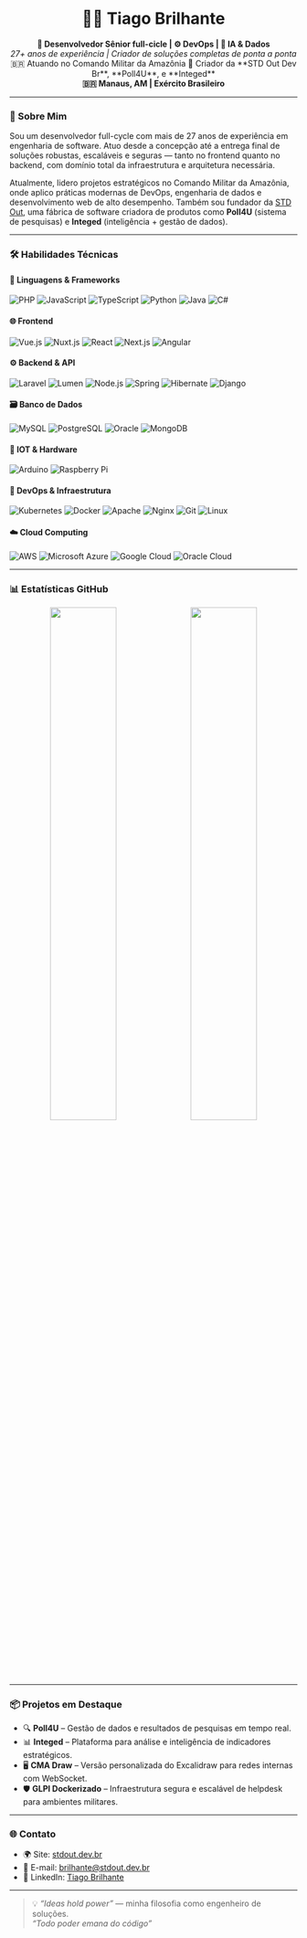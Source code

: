 <h1 align="center">👨‍💻 Tiago Brilhante</h1>

<p align="center">
  <strong>🎯 Desenvolvedor Sênior full-cicle | ⚙️ DevOps | 🧠 IA & Dados  </strong><br>
  <em>27+ anos de experiência | Criador de soluções completas de ponta a ponta</em><br>
  🇧🇷 Atuando no Comando Militar da Amazônia  
🚀 Criador da **STD Out Dev Br**, **Poll4U**, e **Integed** <br>
  <strong>🇧🇷 Manaus, AM | Exército Brasileiro</strong>
</p>


---

### 🧭 Sobre Mim

Sou um desenvolvedor full-cycle com mais de 27 anos de experiência em engenharia de software. Atuo desde a concepção até a entrega final de soluções robustas, escaláveis e seguras — tanto no frontend quanto no backend, com domínio total da infraestrutura e arquitetura necessária.

Atualmente, lidero projetos estratégicos no Comando Militar da Amazônia, onde aplico práticas modernas de DevOps, engenharia de dados e desenvolvimento web de alto desempenho. Também sou fundador da [STD Out](https://stdout.dev.br), uma fábrica de software criadora de produtos como **Poll4U** (sistema de pesquisas) e **Integed** (inteligência + gestão de dados).

---

### 🛠️ Habilidades Técnicas

#### 📌 Linguagens & Frameworks
![PHP](https://img.shields.io/badge/PHP-777BB4?style=flat&logo=php&logoColor=white)
![JavaScript](https://img.shields.io/badge/JavaScript-F7DF1E?style=flat&logo=javascript&logoColor=black)
![TypeScript](https://img.shields.io/badge/TypeScript-3178C6?style=flat&logo=typescript&logoColor=white)
![Python](https://img.shields.io/badge/Python-3776AB?style=flat&logo=python&logoColor=white)
![Java](https://img.shields.io/badge/Java-ED8B00?style=flat&logo=openjdk&logoColor=white)
![C#](https://img.shields.io/badge/C%23-239120?style=flat&logo=c-sharp&logoColor=white)

#### 🌐 Frontend
![Vue.js](https://img.shields.io/badge/Vue.js-4FC08D?style=flat&logo=vue.js&logoColor=white)
![Nuxt.js](https://img.shields.io/badge/Nuxt.js-00C58E?style=flat&logo=nuxt.js&logoColor=white)
![React](https://img.shields.io/badge/React-61DAFB?style=flat&logo=react&logoColor=black)
![Next.js](https://img.shields.io/badge/Next.js-000000?style=flat&logo=next.js&logoColor=white)
![Angular](https://img.shields.io/badge/Angular-DD0031?style=flat&logo=angular&logoColor=white)

#### ⚙️ Backend & API
![Laravel](https://img.shields.io/badge/Laravel-F55247?style=flat&logo=laravel&logoColor=white)
![Lumen](https://img.shields.io/badge/Lumen-E74430?style=flat&logo=laravel&logoColor=white)
![Node.js](https://img.shields.io/badge/Node.js-339933?style=flat&logo=node.js&logoColor=white)
![Spring](https://img.shields.io/badge/Spring-6DB33F?style=flat&logo=spring&logoColor=white)
![Hibernate](https://img.shields.io/badge/Hibernate-59666C?style=flat&logo=hibernate&logoColor=white)
![Django](https://img.shields.io/badge/Django-092E20?style=flat&logo=django&logoColor=white)

#### 🗃️ Banco de Dados
![MySQL](https://img.shields.io/badge/MySQL-4479A1?style=flat&logo=mysql&logoColor=white)
![PostgreSQL](https://img.shields.io/badge/PostgreSQL-336791?style=flat&logo=postgresql&logoColor=white)
![Oracle](https://img.shields.io/badge/Oracle-F80000?style=flat&logo=oracle&logoColor=white)
![MongoDB](https://img.shields.io/badge/MongoDB-13aa52?style=flat&logo=mongodb&logoColor=white)

#### 🧠 IOT & Hardware
![Arduino](https://img.shields.io/badge/Arduino-00979D?style=flat&logo=arduino&logoColor=white)
![Raspberry Pi](https://img.shields.io/badge/Raspberry_Pi-A22846?style=flat&logo=raspberry-pi&logoColor=white)

#### 🚀 DevOps & Infraestrutura
![Kubernetes](https://img.shields.io/badge/Kubernetes-326CE5?style=flat&logo=kubernetes&logoColor=white)
![Docker](https://img.shields.io/badge/Docker-2496ED?style=flat&logo=docker&logoColor=white)
![Apache](https://img.shields.io/badge/Apache-D22128?style=flat&logo=apache&logoColor=white)
![Nginx](https://img.shields.io/badge/Nginx-009639?style=flat&logo=nginx&logoColor=white)
![Git](https://img.shields.io/badge/Git-F05032?style=flat&logo=git&logoColor=white)
![Linux](https://img.shields.io/badge/Linux-FCC624?style=flat&logo=linux&logoColor=black)

#### ☁️ Cloud Computing
![AWS](https://img.shields.io/badge/AWS-232F3E?style=flat&logo=amazonaws&logoColor=white)
![Microsoft Azure](https://img.shields.io/badge/Azure-0078D4?style=flat&logo=microsoftazure&logoColor=white)
![Google Cloud](https://img.shields.io/badge/Google%20Cloud-4285F4?style=flat&logo=googlecloud&logoColor=white)
![Oracle Cloud](https://img.shields.io/badge/Oracle%20Cloud-F80000?style=flat&logo=oracle&logoColor=white)

---

### 📊 Estatísticas GitHub

<p align="center">
  <img width="48%" src="https://github-readme-stats.vercel.app/api?username=tiagobrilhante&show_icons=true&theme=github_dark&locale=pt-br" />
  <img width="48%" src="https://github-readme-stats.vercel.app/api/top-langs/?username=tiagobrilhante&layout=compact&theme=github_dark" />
</p>


---

### 📦 Projetos em Destaque

- 🔍 **Poll4U** – Gestão de dados e resultados de pesquisas em tempo real.
- 📊 **Integed** – Plataforma para análise e inteligência de indicadores estratégicos.
- 🖥️ **CMA Draw** – Versão personalizada do Excalidraw para redes internas com WebSocket.
- 🛡️ **GLPI Dockerizado** – Infraestrutura segura e escalável de helpdesk para ambientes militares.

---

### 🌐 Contato

- 🌍 Site: [stdout.dev.br](https://stdout.dev.br)
- 📧 E-mail: brilhante@stdout.dev.br
- 💼 LinkedIn: [Tiago Brilhante](https://www.linkedin.com/in/tiago-brilhante-128883206/)


---

> 💡 *“Ideas hold power”* — minha filosofia como engenheiro de soluções.<br>
>  *“Todo poder emana do código”* 
